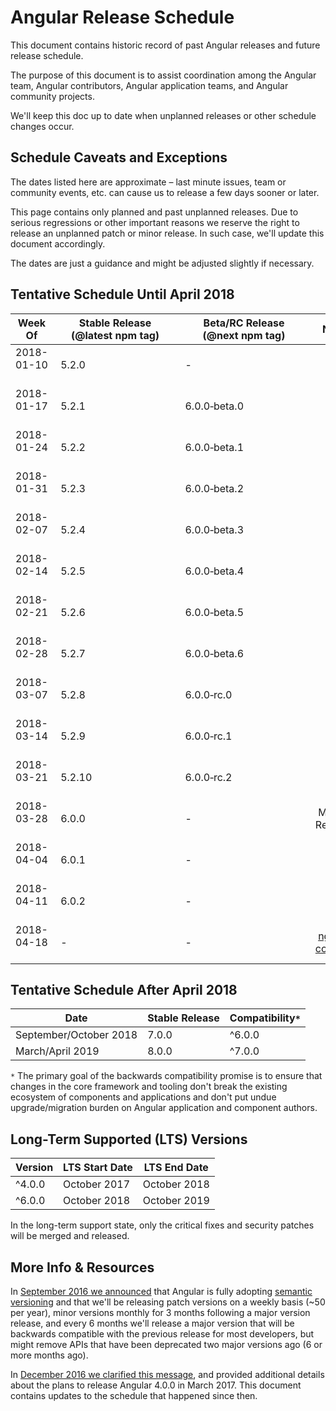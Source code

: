 # Angular Release Schedule

This document contains historic record of past Angular releases and future release schedule.

The purpose of this document is to assist coordination among the Angular team, Angular contributors, Angular application teams, and Angular community projects.

We'll keep this doc up to date when unplanned releases or other schedule changes occur.


## Schedule Caveats and Exceptions

The dates listed here are approximate – last minute issues, team or community events, etc. can cause us to release a few days sooner or later.

This page contains only planned and past unplanned releases.
Due to serious regressions or other important reasons we reserve the right to release an unplanned patch or minor release.
In such case, we'll update this document accordingly.

The dates are just a guidance and might be adjusted slightly if necessary.

## Tentative Schedule Until April 2018

<!--
The table below is formatted so that it's easy to read and edit in both markdown and rendered html form.

In order to deal with undesirable line breaks, two special characters are occasionally used:

- non-breaking hyphen: "‑" http://www.fileformat.info/info/unicode/char/2011/index.htm
- non-breaking space: " " http://www.fileformat.info/info/unicode/char/00a0/index.htm

If you see undesirable wrapping issues in the rendered form, please copy&paste the quoted characters and use them in the table below where needed.
-->

Week Of       | Stable Release<br>(@latest npm tag) | Beta/RC Release<br>(@next npm tag) | Note
------------- | ----------------------------------- | ---------------------------------- | ---------------------
2018-01-10	  | 5.2.0                               | -                                  |
2018-01-17	  | 5.2.1                               | 6.0.0‑beta.0                       |
2018-01-24	  | 5.2.2                               | 6.0.0‑beta.1                       |
2018-01-31	  | 5.2.3                               | 6.0.0‑beta.2                       |
2018-02-07	  | 5.2.4                               | 6.0.0‑beta.3                       |
2018-02-14	  | 5.2.5                               | 6.0.0‑beta.4                       |
2018-02-21	  | 5.2.6                               | 6.0.0‑beta.5                       |
2018-02-28	  | 5.2.7                               | 6.0.0‑beta.6                       |
2018-03-07	  | 5.2.8                               | 6.0.0‑rc.0                         |
2018-03-14	  | 5.2.9                               | 6.0.0‑rc.1                         |
2018-03-21	  | 5.2.10                              | 6.0.0‑rc.2                         |
2018-03-28	  | 6.0.0                               | -                                  | Major Release
2018-04-04	  | 6.0.1                               | -                                  |
2018-04-11	  | 6.0.2                               | -                                  |
2018-04-18	  | -                                   | -                                  | [ng-conf](https://www.ng-conf.org/)

## Tentative Schedule After April 2018

 Date                   | Stable Release | Compatibility`*`
 ---------------------- | -------------- | ----------------
 September/October 2018 | 7.0.0          | ^6.0.0
 March/April 2019       | 8.0.0          | ^7.0.0

 `*` The primary goal of the backwards compatibility promise is to ensure that changes in the core framework and tooling don't break the existing ecosystem of components and applications and don't put undue upgrade/migration burden on Angular application and component authors.

## Long-Term Supported (LTS) Versions

 Version     | LTS Start Date | LTS End Date
 ----------- | -------------- | ------------
 ^4.0.0      | October 2017   | October 2018
 ^6.0.0      | October 2018   | October 2019

In the long-term support state, only the critical fixes and security patches will be merged and released.

## More Info & Resources

In [September 2016 we announced](http://angularjs.blogspot.com/2016/10/versioning-and-releasing-angular.html) that Angular is fully adopting [semantic versioning](http://semver.org/) and that we'll be releasing patch versions on a weekly basis (~50 per year), minor versions monthly for 3 months following a major version release, and every 6 months we'll release a major version that will be backwards compatible with the previous release for most developers, but might remove APIs that have been deprecated two major versions ago (6 or more months ago).

In [December 2016 we clarified this message](http://angularjs.blogspot.com/2016/12/ok-let-me-explain-its-going-to-be.html), and provided additional details about the plans to release Angular 4.0.0 in March 2017.
This document contains updates to the schedule that happened since then.
